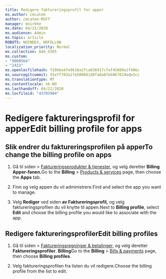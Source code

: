 ```yaml
---
title: Redigere faktureringsprofil for apper
ms.author: cmcatee
author: cmcatee-MSFT
manager: mnirkhe
ms.date: 04/21/2020
ms.audience: Admin
ms.topic: article
ROBOTS: NOINDEX, NOFOLLOW
localization_priority: Normal
ms.collection: Adm_O365
ms.custom:
- "9000564"
- "2423"
ms.openlocfilehash: f20bba47e9618a2fca656917cfaf45600a1f496c
ms.sourcegitcommit: 55eff703a17e500681d8fa6a87eb067019ade3cc
ms.translationtype: MT
ms.contentlocale: nb-NO
ms.lasthandoff: 04/22/2020
ms.locfileid: "43703904"
---
```

# <a name="edit-billing-profile-for-apps"></a><span data-ttu-id="52c46-102">Redigere faktureringsprofil for apper</span><span class="sxs-lookup"><span data-stu-id="52c46-102">Edit billing profile for apps</span></span>

## <a name="to-change-the-billing-profile-on-apps"></a><span data-ttu-id="52c46-103">Slik endrer du faktureringsprofilen på apper</span><span class="sxs-lookup"><span data-stu-id="52c46-103">To change the billing profile on apps</span></span>

1. <span data-ttu-id="52c46-104">Gå til siden > [Faktureringsprodukter & tjenester,](https://go.microsoft.com/fwlink/p/?linkid=842054) og velg deretter **Billing** **Apper-fanen.**</span><span class="sxs-lookup"><span data-stu-id="52c46-104">Go to the **Billing** > [Products & services](https://go.microsoft.com/fwlink/p/?linkid=842054) page, then choose the **Apps** tab.</span></span>

2. <span data-ttu-id="52c46-105">Finn og velg appen du vil administrere.</span><span class="sxs-lookup"><span data-stu-id="52c46-105">Find and select the app you want to manage.</span></span>  

3. <span data-ttu-id="52c46-106">Velg **Rediger** ved siden **av Faktureringsprofil,** og velg faktureringsprofilen du vil knytte til appen.</span><span class="sxs-lookup"><span data-stu-id="52c46-106">Next to **Billing profile**, select **Edit** and choose the billing profile you would like to associate with the app.</span></span>

## <a name="edit-billing-profiles"></a><span data-ttu-id="52c46-107">Redigere faktureringsprofiler</span><span class="sxs-lookup"><span data-stu-id="52c46-107">Edit billing profiles</span></span>

1. <span data-ttu-id="52c46-108">Gå til siden > [Faktureringsregninger & betalinger,](https://go.microsoft.com/fwlink/p/?linkid=848039) og velg deretter **Faktureringsprofiler**. **Billing**</span><span class="sxs-lookup"><span data-stu-id="52c46-108">Go to the **Billing** > [Bills & payments](https://go.microsoft.com/fwlink/p/?linkid=848039) page, then choose **Billing profiles**.</span></span>

2. <span data-ttu-id="52c46-109">Velg faktureringsprofilen fra listen du vil redigere.</span><span class="sxs-lookup"><span data-stu-id="52c46-109">Choose the billing profile from the list to edit.</span></span>